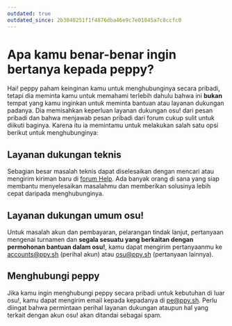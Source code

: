 ```yaml
---
outdated: true
outdated_since: 2b3040251f1f4876dba46e9c7e01045a7c8ccfc0
---
```


# Apa kamu benar-benar ingin bertanya kepada peppy?

Hai! peppy paham keinginan kamu untuk menghubunginya secara pribadi, tetapi dia meminta kamu untuk memahami terlebih dahulu bahwa ini **bukan** tempat yang kamu inginkan untuk meminta bantuan atau layanan dukungan padanya. Dia memisahkan keperluan layanan dukungan osu! dari pesan pribadi dan bahwa menjawab pesan pribadi dari forum cukup sulit untuk diikuti baginya. Karena itu ia memintamu untuk melakukan salah satu opsi berikut untuk menghubunginya:

## Layanan dukungan teknis

Sebagian besar masalah teknis dapat diselesaikan dengan mencari atau mengirim kiriman baru di [forum Help](https://osu.ppy.sh/community/forums/5). Ada banyak orang di sana yang siap membantu menyelesaikan masalahmu dan memberikan solusinya lebih cepat daripada menghubunginya.

## Layanan dukungan umum osu!

Untuk masalah akun dan pembayaran, pelarangan tindak lanjut, pertanyaan mengenai turnamen dan **segala sesuatu yang berkaitan dengan permohonan bantuan dalam osu!**, kamu dapat mengirim pertanyaanmu ke [accounts@ppy.sh](mailto:accounts@ppy.sh) (perihal akun) atau [osu@ppy.sh](mailto:osu@ppy.sh) (pertanyaan lainnya).

## Menghubungi peppy

Jika kamu ingin menghubungi peppy secara pribadi untuk kebutuhan di luar osu!, kamu dapat mengirim email kepada kepadanya di [pe@ppy.sh](mailto:pe@ppy.sh). Perlu diingat bahwa permintaan perihal layanan dukungan ataupun hal yang terkait dengan akun osu! akan ditandai sebagai spam.
